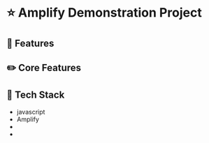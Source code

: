 # ⭐ Amplify Demonstration Project


## 🌱 Features 


## ✏️ Core Features


## 📌 Tech Stack
- javascript
- Amplify
- 
- 
